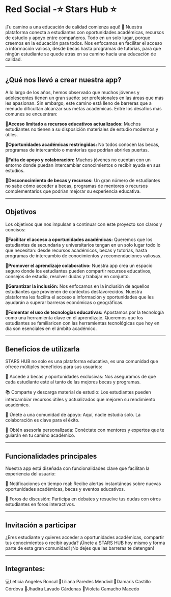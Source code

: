 # Red Social -⭐ Stars Hub ⭐
¡Tu camino a una educación de calidad comienza aquí! 🚀
Nuestra plataforma conecta a estudiantes con oportunidades académicas,
recursos de estudio y apoyo entre compañeros. Todo en un solo lugar, 
porque creemos en la educación para todos. Nos enfocamos en facilitar 
el acceso a información valiosa, desde becas hasta programas de tutorías, 
para que ningún estudiante se quede atrás en su camino hacia una educación 
de calidad.

-----------------------------------------------------------------------

## ¿Qué nos llevó a crear nuestra app?
A lo largo de los años, hemos observado que muchos jóvenes y adolescentes 
tienen un gran sueño: ser profesionales en las áreas que más les apasionan. 
Sin embargo, este camino está lleno de barreras que a menudo dificultan alcanzar 
sus metas académicas. Entre los desafíos más comunes se encuentran:

__💫Acceso limitado a recursos educativos actualizados:__ Muchos estudiantes 
no tienen a su disposición materiales de estudio modernos y útiles.

__💫Oportunidades académicas restringidas:__ No todos conocen las becas,
programas de intercambio o mentorías que podrían abrirles puertas.

__💫Falta de apoyo y colaboración:__ Muchos jóvenes no cuentan con un 
entorno donde puedan intercambiar conocimientos o recibir ayuda en 
sus estudios.

__💫Desconocimiento de becas y recursos:__ Un gran número de estudiantes 
no sabe cómo acceder a becas, programas de mentores o recursos 
complementarios que podrían mejorar su experiencia educativa.

----------------------------------------------------------------------

## Objetivos 
Los objetivos que nos impulsan a continuar 
con este proyecto son claros y concisos:

**🌟Facilitar el acceso a oportunidades académicas:** Queremos que los 
estudiantes de secundaria y universitarios tengan en un solo lugar 
todo lo que necesitan: desde recursos académicos, becas y tutorías, 
hasta programas de intercambio de conocimientos y recomendaciones valiosas.

**🌟Promover el aprendizaje colaborativo:** Nuestra app crea un espacio 
seguro donde los estudiantes pueden compartir recursos educativos, 
consejos de estudio, resolver dudas y trabajar en conjunto.

**🌟Garantizar la inclusión:** Nos enfocamos en la inclusión de aquellos
estudiantes que provienen de contextos desfavorecidos. Nuestra 
plataforma les facilita el acceso a información y oportunidades que 
les ayudarán a superar barreras económicas o geográficas.

**🌟Fomentar el uso de tecnologías educativas:** Apostamos por la 
tecnología como una herramienta clave en el aprendizaje. Queremos 
que los estudiantes se familiaricen con las herramientas tecnológicas
que hoy en día son esenciales en el ámbito académico.

----------------------------------------------------------------------

## Beneficios de utilizarla
STARS HUB no solo es una plataforma educativa, es una comunidad que ofrece 
múltiples beneficios para sus usuarios:

🔎 Accede a becas y oportunidades exclusivas: Nos aseguramos de que 
    cada estudiante esté al tanto de las mejores becas y programas.
    
📚 Comparte y descarga material de estudio: Los estudiantes pueden 
   intercambiar recursos útiles y actualizados que mejoren su rendimiento académico.
   
🤝 Únete a una comunidad de apoyo: Aquí, nadie estudia solo. La 
    colaboración es clave para el éxito.
    
🎯 Obtén asesoría personalizada: Conéctate con mentores y expertos 
    que te guiarán en tu camino académico.

--------------------------------------------------------------------

## Funcionalidades principales
Nuestra app está diseñada con funcionalidades clave que facilitan la experiencia del usuario:

🔔 Notificaciones en tiempo real: Recibe alertas instantáneas sobre 
    nuevas oportunidades académicas, becas y eventos educativos.

📝 Foros de discusión: Participa en debates y resuelve tus dudas con 
    otros estudiantes en foros interactivos.

--------------------------------------------------------------------

## Invitación a participar
¿Eres estudiante y quieres acceder a oportunidades académicas, compartir 
tus conocimientos o recibir ayuda? ¡Únete a STARS HUB hoy mismo y forma
parte de esta gran comunidad! ¡No dejes que las barreras te detengan!

-------------------------------------------------------------------

## Integrantes:

💻Leticia Angeles Roncal
📖Liliana Paredes Mendivil
🤝Damaris Castillo Córdova
🎨Jhadira Lavado Cárdenas
🌠Violeta Camacho Macedo




